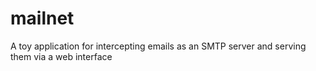 # mailnet
A toy application for intercepting emails as an SMTP server and serving them via a web interface
